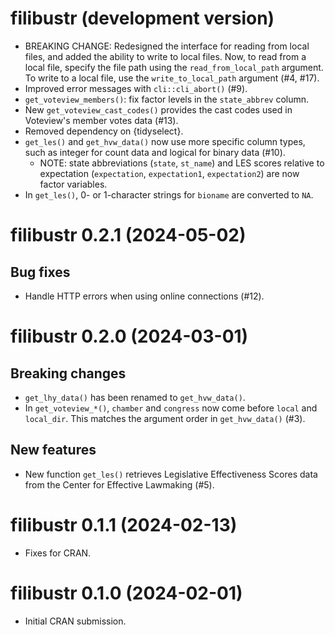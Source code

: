 # filibustr (development version)

* BREAKING CHANGE: Redesigned the interface for reading from local files, and 
  added the ability to write to local files. Now, to read from a local file, 
  specify the file path using the `read_from_local_path` argument. To write to 
  a local file, use the `write_to_local_path` argument (#4, #17).
* Improved error messages with `cli::cli_abort()` (#9).
* `get_voteview_members()`: fix factor levels in the `state_abbrev` column.
* New `get_voteview_cast_codes()` provides the cast codes used in 
  Voteview's member votes data (#13).
* Removed dependency on {tidyselect}.
* `get_les()` and `get_hvw_data()` now use more specific column types, such as integer for count
  data and logical for binary data (#10).
   * NOTE: state abbreviations (`state`, `st_name`) and LES scores relative to expectation
     (`expectation`, `expectation1`, `expectation2`) are now factor variables.
* In `get_les()`, 0- or 1-character strings for `bioname` are converted to `NA`.

# filibustr 0.2.1 (2024-05-02)

## Bug fixes

* Handle HTTP errors when using online connections (#12).

# filibustr 0.2.0 (2024-03-01)

## Breaking changes

* `get_lhy_data()` has been renamed to `get_hvw_data()`.
* In `get_voteview_*()`, `chamber` and `congress` now come before `local` and 
  `local_dir`. This matches the argument order in `get_hvw_data()` (#3).

## New features

* New function `get_les()` retrieves Legislative Effectiveness Scores data from the Center 
  for Effective Lawmaking (#5).

# filibustr 0.1.1 (2024-02-13)

* Fixes for CRAN.

# filibustr 0.1.0 (2024-02-01)

* Initial CRAN submission.
